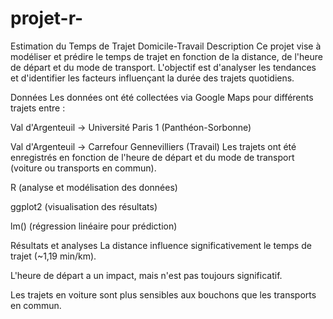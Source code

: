 # projet-r-
 Estimation du Temps de Trajet Domicile-Travail
 Description
Ce projet vise à modéliser et prédire le temps de trajet en fonction de la distance, de l'heure de départ et du mode de transport. L'objectif est d'analyser les tendances et d'identifier les facteurs influençant la durée des trajets quotidiens.

 Données
Les données ont été collectées via Google Maps pour différents trajets entre :

Val d'Argenteuil → Université Paris 1 (Panthéon-Sorbonne)

Val d'Argenteuil → Carrefour Gennevilliers (Travail)
Les trajets ont été enregistrés en fonction de l'heure de départ et du mode de transport (voiture ou transports en commun).


R (analyse et modélisation des données)

ggplot2 (visualisation des résultats)

lm() (régression linéaire pour prédiction)

Résultats et analyses
La distance influence significativement le temps de trajet (~1,19 min/km).

L'heure de départ a un impact, mais n'est pas toujours significatif.

Les trajets en voiture sont plus sensibles aux bouchons que les transports en commun.
